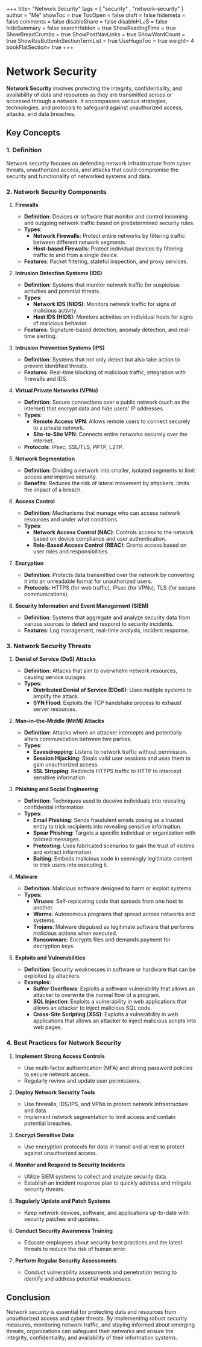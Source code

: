 +++
title= "Network Security"
tags = [ "security" , "network-security" ]
author = "Me"
showToc = true
TocOpen = false
draft = false
hidemeta = false
comments = false
disableShare = false
disableHLJS = false
hideSummary = false
searchHidden = true
ShowReadingTime = true
ShowBreadCrumbs = true
ShowPostNavLinks = true
ShowWordCount = true
ShowRssButtonInSectionTermList = true
UseHugoToc = true
weight= 4
bookFlatSection= true
+++


# Network Security

**Network Security** involves protecting the integrity, confidentiality, and availability of data and resources as they are transmitted across or accessed through a network. It encompasses various strategies, technologies, and protocols to safeguard against unauthorized access, attacks, and data breaches.

## Key Concepts

### 1. **Definition**

Network security focuses on defending network infrastructure from cyber threats, unauthorized access, and attacks that could compromise the security and functionality of networked systems and data.

### 2. **Network Security Components**

1. **Firewalls**
   - **Definition**: Devices or software that monitor and control incoming and outgoing network traffic based on predetermined security rules.
   - **Types**:
     - **Network Firewalls**: Protect entire networks by filtering traffic between different network segments.
     - **Host-based Firewalls**: Protect individual devices by filtering traffic to and from a single device.
   - **Features**: Packet filtering, stateful inspection, and proxy services.

2. **Intrusion Detection Systems (IDS)**
   - **Definition**: Systems that monitor network traffic for suspicious activities and potential threats.
   - **Types**:
     - **Network IDS (NIDS)**: Monitors network traffic for signs of malicious activity.
     - **Host IDS (HIDS)**: Monitors activities on individual hosts for signs of malicious behavior.
   - **Features**: Signature-based detection, anomaly detection, and real-time alerting.

3. **Intrusion Prevention Systems (IPS)**
   - **Definition**: Systems that not only detect but also take action to prevent identified threats.
   - **Features**: Real-time blocking of malicious traffic, integration with firewalls and IDS.

4. **Virtual Private Networks (VPNs)**
   - **Definition**: Secure connections over a public network (such as the internet) that encrypt data and hide users' IP addresses.
   - **Types**:
     - **Remote Access VPN**: Allows remote users to connect securely to a private network.
     - **Site-to-Site VPN**: Connects entire networks securely over the internet.
   - **Protocols**: IPsec, SSL/TLS, PPTP, L2TP.

5. **Network Segmentation**
   - **Definition**: Dividing a network into smaller, isolated segments to limit access and improve security.
   - **Benefits**: Reduces the risk of lateral movement by attackers, limits the impact of a breach.

6. **Access Control**
   - **Definition**: Mechanisms that manage who can access network resources and under what conditions.
   - **Types**:
     - **Network Access Control (NAC)**: Controls access to the network based on device compliance and user authentication.
     - **Role-Based Access Control (RBAC)**: Grants access based on user roles and responsibilities.

7. **Encryption**
   - **Definition**: Protects data transmitted over the network by converting it into an unreadable format for unauthorized users.
   - **Protocols**: HTTPS (for web traffic), IPsec (for VPNs), TLS (for secure communications).

8. **Security Information and Event Management (SIEM)**
   - **Definition**: Systems that aggregate and analyze security data from various sources to detect and respond to security incidents.
   - **Features**: Log management, real-time analysis, incident response.

### 3. **Network Security Threats**

1. **Denial of Service (DoS) Attacks**
   - **Definition**: Attacks that aim to overwhelm network resources, causing service outages.
   - **Types**:
     - **Distributed Denial of Service (DDoS)**: Uses multiple systems to amplify the attack.
     - **SYN Flood**: Exploits the TCP handshake process to exhaust server resources.

2. **Man-in-the-Middle (MitM) Attacks**
   - **Definition**: Attacks where an attacker intercepts and potentially alters communication between two parties.
   - **Types**: 
     - **Eavesdropping**: Listens to network traffic without permission.
     - **Session Hijacking**: Steals valid user sessions and uses them to gain unauthorized access.
     - **SSL Stripping**: Redirects HTTPS traffic to HTTP to intercept sensitive information.

3. **Phishing and Social Engineering**
   - **Definition**: Techniques used to deceive individuals into revealing confidential information.
   - **Types**: 
     - **Email Phishing**: Sends fraudulent emails posing as a trusted entity to trick recipients into revealing sensitive information.
     - **Spear Phishing**: Targets a specific individual or organization with tailored messages.
     - **Pretexting**: Uses fabricated scenarios to gain the trust of victims and extract information.
     - **Baiting**: Embeds malicious code in seemingly legitimate content to trick users into executing it.

4. **Malware**
   - **Definition**: Malicious software designed to harm or exploit systems.
   - **Types**: 
     - **Viruses**: Self-replicating code that spreads from one host to another.
     - **Worms**: Autonomous programs that spread across networks and systems.
     - **Trojans**: Malware disguised as legitimate software that performs malicious actions when executed.
     - **Ransomware**: Encrypts files and demands payment for decryption keys.

5. **Exploits and Vulnerabilities**
   - **Definition**: Security weaknesses in software or hardware that can be exploited by attackers.
   - **Examples**: 
     - **Buffer Overflows**: Exploits a software vulnerability that allows an attacker to overwrite the normal flow of a program.
     - **SQL Injection**: Exploits a vulnerability in web applications that allows an attacker to inject malicious SQL code.
     - **Cross-Site Scripting (XSS)**: Exploits a vulnerability in web applications that allows an attacker to inject malicious scripts into web pages.

### 4. **Best Practices for Network Security**

1. **Implement Strong Access Controls**
   - Use multi-factor authentication (MFA) and strong password policies to secure network access.
   - Regularly review and update user permissions.

2. **Deploy Network Security Tools**
   - Use firewalls, IDS/IPS, and VPNs to protect network infrastructure and data.
   - Implement network segmentation to limit access and contain potential breaches.

3. **Encrypt Sensitive Data**
   - Use encryption protocols for data in transit and at rest to protect against unauthorized access.

4. **Monitor and Respond to Security Incidents**
   - Utilize SIEM systems to collect and analyze security data.
   - Establish an incident response plan to quickly address and mitigate security threats.

5. **Regularly Update and Patch Systems**
   - Keep network devices, software, and applications up-to-date with security patches and updates.

6. **Conduct Security Awareness Training**
   - Educate employees about security best practices and the latest threats to reduce the risk of human error.

7. **Perform Regular Security Assessments**
   - Conduct vulnerability assessments and penetration testing to identify and address potential weaknesses.

## Conclusion

Network security is essential for protecting data and resources from unauthorized access and cyber threats. By implementing robust security measures, monitoring network traffic, and staying informed about emerging threats, organizations can safeguard their networks and ensure the integrity, confidentiality, and availability of their information systems.
